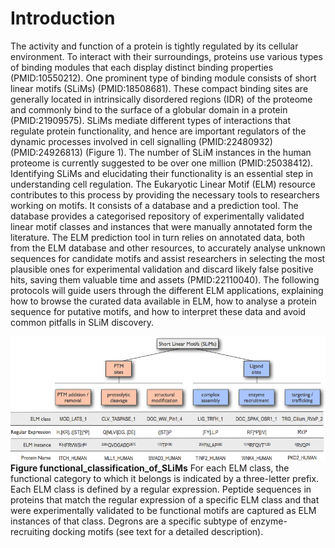 # Introduction

The activity and function of a protein is tightly regulated by its cellular
environment. To interact with their surroundings, proteins use various types of
binding modules that each display distinct binding properties (PMID:10550212).
One prominent type of binding module consists of short linear motifs (SLiMs)
(PMID:18508681). These compact binding sites are generally located in
intrinsically disordered regions (IDR) of the proteome and commonly bind to the 
surface of a globular domain in a protein (PMID:21909575). SLiMs mediate
different types of interactions that regulate protein functionality, and hence
are important regulators of the dynamic processes involved in cell signalling
(PMID:22480932) (PMID:24926813) (Figure 1). The number of SLiM instances in the
human proteome is currently suggested to be over one million (PMID:25038412).
Identifying SLiMs and elucidating their functionality is an essential step in
understanding cell regulation. The Eukaryotic Linear Motif (ELM) resource
contributes to this process by providing the necessary tools to researchers
working on motifs. It consists of a database and a prediction tool. The
database provides a categorised repository of experimentally validated linear
motif classes and instances that were manually annotated form the literature.
The ELM prediction tool in turn relies on annotated data, both from the ELM
database and other resources, to accurately analyse unknown sequences for
candidate motifs and assist researchers in selecting the most plausible ones
for experimental validation and discard likely false positive hits, saving them
valuable time and assets (PMID:22110040). The following protocols will guide
users through the different ELM applications, explaining how to browse the
curated data available in ELM, how to analyse a protein sequence for putative
motifs, and how to interpret these data and avoid common pitfalls in SLiM
discovery.


![](Figures/functional_classification_of_SLiMs.png)
**Figure functional_classification_of_SLiMs** 
For each ELM class, the functional category to which it belongs is indicated by
a three-letter prefix. Each ELM class is defined by a regular expression.
Peptide sequences in proteins that match the regular expression of a specific
ELM class and that were experimentally validated to be functional motifs are
captured as ELM instances of that class. Degrons are a specific subtype of
enzyme-recruiting docking motifs (see text for a detailed description).
